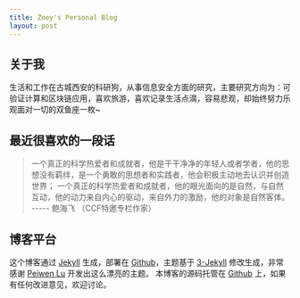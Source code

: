 ```yaml
---
title: Zoey's Personal Blog
layout: post
---
```


## 关于我

生活和工作在古城西安的科研狗，从事信息安全方面的研究，主要研究方向为：可验证计算和区块链应用，喜欢旅游，喜欢记录生活点滴，容易悲观，却始终努力乐观面对一切的双鱼座一枚~

## 最近很喜欢的一段话

> 一个真正的科学热爱者和成就者，他是干干净净的年轻人或者学者，他的思想没有羁绊，是一个勇敢的思想者和实践者，他会积极主动地去认识并创造世界； 一个真正的科学热爱者和成就者，他的眼光面向的是自然，与自然互动，他的动力来自内心的驱动，来自外力的激励，他的对象是自然客体。    ----- 鲍海飞 （CCF特邀专栏作家）                                                                                                                                                               


## 博客平台

这个博客通过 [Jekyll](http://jekyllrb.com/) 生成，部署在 [Github](https://pages.github.com)，主题基于 [3-Jekyll](https://github.com/P233/3-Jekyll) 修改生成，非常感谢 [Peiwen Lu](https://github.com/P233) 开发出这么漂亮的主题。
本博客的源码托管在 [Github](https://github.com/suyan/suyan.github.io) 上，如果有任何改进意见，欢迎讨论。
